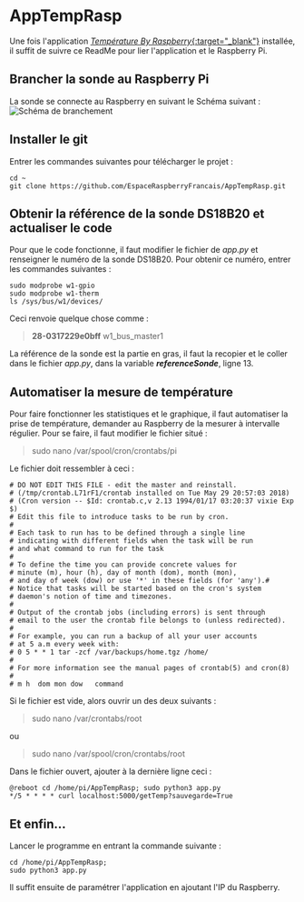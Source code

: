 # AppTempRasp
Une fois l'application [*Température By Raspberry*{:target="_blank"}](https://play.google.com/store/apps/details?id=fr.espace_raspberry_francais.espaceraspberry) installée, il suffit de suivre ce ReadMe pour lier l'application et le Raspberry Pi.

## Brancher la sonde au Raspberry Pi
La sonde se connecte au Raspberry en suivant le Schéma suivant :
![Schéma de branchement](http://espace-raspberry-francais.fr/Projets/Courbe-temp%C3%A9rature-accessible-avec-un-server-Web-Python/Images/Schema-Branchement-Raspberry-Model.3-DS18B20.png)

## Installer le git
Entrer les commandes suivantes pour télécharger le projet :
``` 
cd ~
git clone https://github.com/EspaceRaspberryFrancais/AppTempRasp.git
```

## Obtenir la référence de la sonde DS18B20 et actualiser le code
Pour que le code fonctionne, il faut modifier le fichier de *app.py* et renseigner le numéro de la sonde DS18B20. Pour obtenir ce numéro, entrer les commandes suivantes :
```
sudo modprobe w1-gpio
sudo modprobe w1-therm
ls /sys/bus/w1/devices/
```
Ceci renvoie quelque chose comme :
> **28-0317229e0bff**  w1_bus_master1

La référence de la sonde est la partie en gras, il faut la recopier et le coller dans le fichier *app.py*, dans la variable ***referenceSonde***, ligne 13.

## Automatiser la mesure de température
Pour faire fonctionner les statistiques et le graphique, il faut automatiser la prise de température, demander au Raspberry de la mesurer à intervalle régulier. Pour se faire, il faut modifier le fichier situé :
> sudo nano /var/spool/cron/crontabs/pi

Le fichier doit ressembler à ceci :
```
# DO NOT EDIT THIS FILE - edit the master and reinstall.
# (/tmp/crontab.L71rF1/crontab installed on Tue May 29 20:57:03 2018)
# (Cron version -- $Id: crontab.c,v 2.13 1994/01/17 03:20:37 vixie Exp $)
# Edit this file to introduce tasks to be run by cron.
#
# Each task to run has to be defined through a single line
# indicating with different fields when the task will be run
# and what command to run for the task
#
# To define the time you can provide concrete values for
# minute (m), hour (h), day of month (dom), month (mon),
# and day of week (dow) or use '*' in these fields (for 'any').#
# Notice that tasks will be started based on the cron's system
# daemon's notion of time and timezones.
#
# Output of the crontab jobs (including errors) is sent through
# email to the user the crontab file belongs to (unless redirected).
#
# For example, you can run a backup of all your user accounts
# at 5 a.m every week with:
# 0 5 * * 1 tar -zcf /var/backups/home.tgz /home/
#
# For more information see the manual pages of crontab(5) and cron(8)
#
# m h  dom mon dow   command
```
Si le fichier est vide, alors ouvrir un des deux suivants :
> sudo nano /var/crontabs/root

ou
> sudo nano /var/spool/cron/crontabs/root

Dans le fichier ouvert, ajouter à la dernière ligne ceci :
```
@reboot cd /home/pi/AppTempRasp; sudo python3 app.py
*/5 * * * * curl localhost:5000/getTemp?sauvegarde=True
```
## Et enfin...
Lancer le programme en  entrant la commande suivante :
```
cd /home/pi/AppTempRasp;
sudo python3 app.py
```
Il suffit ensuite de paramétrer l'application en ajoutant l'IP du Raspberry.
